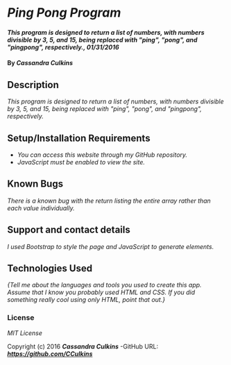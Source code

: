 # _Ping Pong Program_

#### _This program is designed to return a list of numbers, with numbers divisible by 3, 5, and 15, being replaced with "ping", "pong", and "pingpong", respectively., 01/31/2016_

#### By _**Cassandra Culkins**_

## Description

_This program is designed to return a list of numbers, with numbers divisible by 3, 5, and 15, being replaced with "ping", "pong", and "pingpong", respectively._

## Setup/Installation Requirements

* _You can access this website through my GitHub repository._
* _JavaScript must be enabled to view the site._

## Known Bugs

_There is a known bug with the return listing the entire array rather than each value individually._

## Support and contact details

_I used Bootstrap to style the page and JavaScript to generate elements._

## Technologies Used

_{Tell me about the languages and tools you used to create this app. Assume that I know you probably used HTML and CSS. If you did something really cool using only HTML, point that out.}_

### License

*MIT License*

Copyright (c) 2016 **_Cassandra Culkins_**
-GitHub URL: **_https://github.com/CCulkins_**
